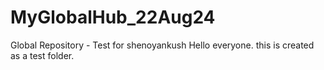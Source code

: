 # MyGlobalHub_22Aug24
Global Repository - Test for shenoyankush
Hello everyone.
this is created as a test folder.
